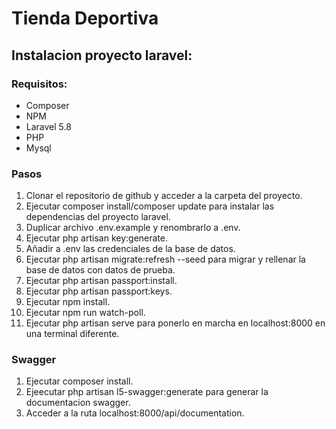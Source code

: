 # Tienda Deportiva

## Instalacion proyecto laravel:

### Requisitos:
* Composer
* NPM
* Laravel 5.8
* PHP
* Mysql

### Pasos
1. Clonar el repositorio de github y acceder a la carpeta del proyecto.
2. Ejecutar composer install/composer update para instalar las dependencias del proyecto laravel.
3. Duplicar archivo .env.example y renombrarlo a .env.
4. Ejecutar php artisan key:generate. 
5. Añadir a .env las credenciales de la base de datos.
6. Ejecutar php artisan migrate:refresh --seed para migrar y rellenar la base de datos con datos de prueba.
7. Ejecutar php artisan passport:install.
8. Ejecutar php artisan passport:keys.
9. Ejecutar npm install.
10. Ejecutar npm run watch-poll.
11. Ejecutar php artisan serve para ponerlo en marcha en localhost:8000 en una terminal diferente.

### Swagger
1. Ejecutar composer install.
2. Ejeecutar php artisan l5-swagger:generate para generar la documentacion swagger.
3. Acceder a la ruta localhost:8000/api/documentation.